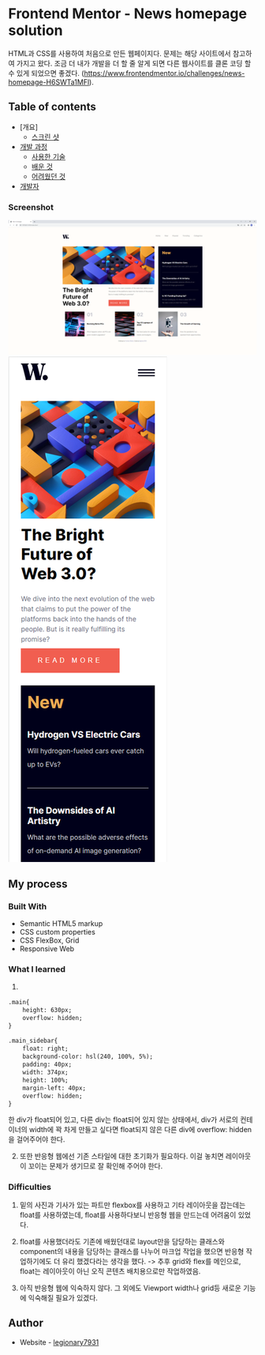 # Frontend Mentor - News homepage solution

HTML과 CSS를 사용하여 처음으로 만든 웹페이지다. 문제는 해당 사이트에서 참고하여 가지고 왔다. 조금 더 내가 개발을 더 할 줄 알게 되면 다른 웹사이트를 클론 코딩 할 수 있게 되었으면 좋겠다. (https://www.frontendmentor.io/challenges/news-homepage-H6SWTa1MFl).

## Table of contents

- [개요]
  - [스크린 샷](#screenshot)
- [개발 과정](#my-process)
  - [사용한 기술](#built-with)
  - [배운 것](#what-i-learned)
  - [어려웠던 것](#difficulties)
- [개발자](#author)

### Screenshot

![](./screenshot.png)
![](./screenshot_mobile.png)

## My process

### Built With
- Semantic HTML5 markup
- CSS custom properties
- CSS FlexBox, Grid
- Responsive Web

### What I learned
1.
```
.main{
    height: 630px;
    overflow: hidden;
}

```
```
.main_sidebar{
    float: right;
    background-color: hsl(240, 100%, 5%);
    padding: 40px;
    width: 374px;
    height: 100%;
    margin-left: 40px;
    overflow: hidden;
}

```
한 div가 float되어 있고, 다른 div는 float되어 있지 않는 상태에서, div가 서로의 컨테이너의 width에 꽉 차게 만들고 싶다면 float되지 않은 다른 div에 overflow: hidden을 걸어주어야 한다.

2. 또한 반응형 웹에선 기존 스타일에 대한 초기화가 필요하다. 이걸 놓치면 레이아웃이 꼬이는 문제가 생기므로 잘 확인해 주어야 한다.

### Difficulties

1. 밑의 사진과 기사가 있는 파트만 flexbox를 사용하고 기타 레이아웃을 잡는데는 float를 사용하였는데, float를 사용하다보니 반응형 웹을 만드는데 어려움이 있었다.

2. float를 사용했더라도 기존에 배웠던대로 layout만을 담당하는 클래스와 component의 내용을 담당하는 클래스를
나누어 마크업 작업을 했으면 반응형 작업하기에도 더 유리
했겠다라는 생각을 했다. -> 추후 grid와 flex를 메인으로, float는 레이아웃이 아닌 오직 콘텐츠 배치용으로만 작업하였음.

3. 아직 반응형 웹에 익숙하지 않다. 그 외에도 Viewport width나 grid등 새로운 기능에 익숙해질 필요가 있겠다. 

## Author

- Website - [legionary7931](https://github.com/legionary7931/HTML_CSS_Project1_News_Main_Homepage)


